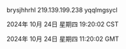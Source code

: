 brysjhhrhl 219.139.199.238 yqqlmgsycl

2024年 10月 24日 星期四 19:20:02 CST

2024年 10月 24日 星期四 11:20:02 GMT
